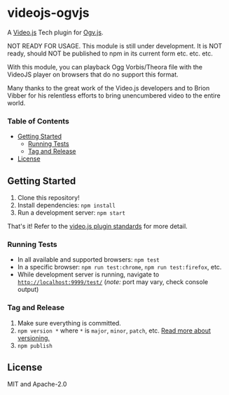 # videojs-ogvjs

A [Video.js](https://www.videojs.com) Tech plugin for [Ogv.js](https://github.com/brion/ogv.js/).


NOT READY FOR USAGE.
This module is still under development. It is NOT ready, should NOT be published to npm in its current form etc. etc. etc.

With this module, you can playback Ogg Vorbis/Theora file with the VideoJS player on browsers that do no support this format.

Many thanks to the great work of the Video.js developers and to Brion Vibber for his relentless efforts to bring unencumbered video to the entire world.

### Table of Contents

<!-- START doctoc generated TOC please keep comment here to allow auto update -->
<!-- DON'T EDIT THIS SECTION, INSTEAD RE-RUN doctoc TO UPDATE -->


- [Getting Started](#getting-started)
  - [Running Tests](#running-tests)
  - [Tag and Release](#tag-and-release)
- [License](#license)

<!-- END doctoc generated TOC please keep comment here to allow auto update -->

## Getting Started

1. Clone this repository!
1. Install dependencies: `npm install`
1. Run a development server: `npm start`

That's it! Refer to the [video.js plugin standards](https://github.com/videojs/generator-videojs-plugin/docs/standards.md) for more detail.

### Running Tests

- In all available and supported browsers: `npm test`
- In a specific browser: `npm run test:chrome`, `npm run test:firefox`, etc.
- While development server is running, navigate to [`http://localhost:9999/test/`](http://localhost:9999/test/) (_note:_ port may vary, check console output)

### Tag and Release

1. Make sure everything is committed.
1. `npm version *` where `*` is `major`, `minor`, `patch`, etc. [Read more about versioning.](https://github.com/videojs/generator-videojs-plugin/docs/standards.md#versioning)
1. `npm publish`

## License

MIT and Apache-2.0
